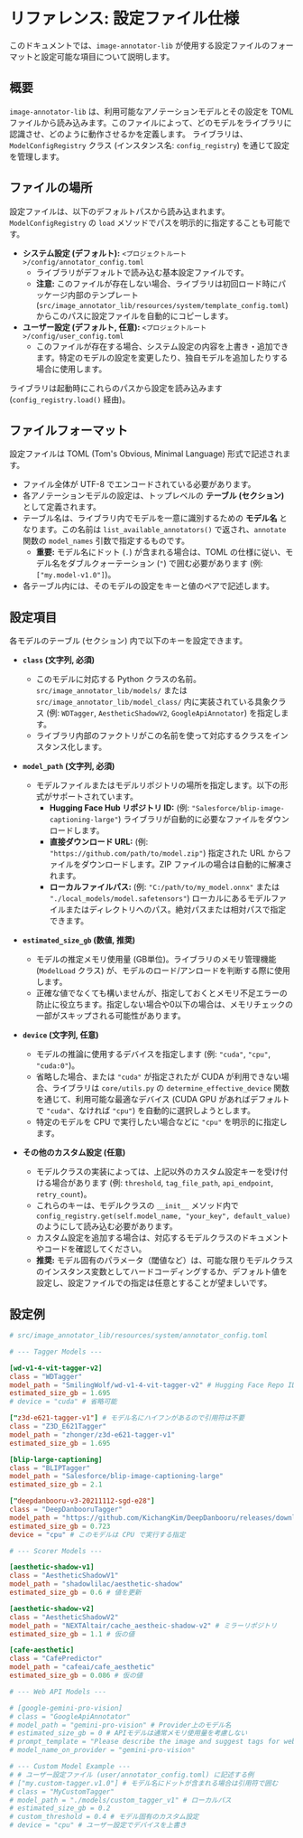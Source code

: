 # リファレンス: 設定ファイル仕様

このドキュメントでは、`image-annotator-lib` が使用する設定ファイルのフォーマットと設定可能な項目について説明します。

## 概要

`image-annotator-lib` は、利用可能なアノテーションモデルとその設定を TOML ファイルから読み込みます。このファイルによって、どのモデルをライブラリに認識させ、どのように動作させるかを定義します。
ライブラリは、`ModelConfigRegistry` クラス (インスタンス名: `config_registry`) を通じて設定を管理します。

## ファイルの場所

設定ファイルは、以下のデフォルトパスから読み込まれます。`ModelConfigRegistry` の `load` メソッドでパスを明示的に指定することも可能です。

*   **システム設定 (デフォルト):** `<プロジェクトルート>/config/annotator_config.toml`
    *   ライブラリがデフォルトで読み込む基本設定ファイルです。
    *   **注意:** このファイルが存在しない場合、ライブラリは初回ロード時にパッケージ内部のテンプレート (`src/image_annotator_lib/resources/system/template_config.toml`) からこのパスに設定ファイルを自動的にコピーします。
*   **ユーザー設定 (デフォルト, 任意):** `<プロジェクトルート>/config/user_config.toml`
    *   このファイルが存在する場合、システム設定の内容を上書き・追加できます。特定のモデルの設定を変更したり、独自モデルを追加したりする場合に使用します。

ライブラリは起動時にこれらのパスから設定を読み込みます (`config_registry.load()` 経由)。

## ファイルフォーマット

設定ファイルは TOML (Tom's Obvious, Minimal Language) 形式で記述されます。

*   ファイル全体が UTF-8 でエンコードされている必要があります。
*   各アノテーションモデルの設定は、トップレベルの **テーブル (セクション)** として定義されます。
*   テーブル名は、ライブラリ内でモデルを一意に識別するための **モデル名** となります。この名前は `list_available_annotators()` で返され、`annotate` 関数の `model_names` 引数で指定するものです。
    *   **重要:** モデル名にドット (`.`) が含まれる場合は、TOML の仕様に従い、モデル名をダブルクォーテーション (`"`) で囲む必要があります (例: `["my.model-v1.0"]`)。
*   各テーブル内には、そのモデルの設定をキーと値のペアで記述します。

## 設定項目

各モデルのテーブル (セクション) 内で以下のキーを設定できます。

*   **`class` (文字列, 必須)**
    *   このモデルに対応する Python クラスの名前。`src/image_annotator_lib/models/` または `src/image_annotator_lib/model_class/` 内に実装されている具象クラス (例: `WDTagger`, `AestheticShadowV2`, `GoogleApiAnnotator`) を指定します。
    *   ライブラリ内部のファクトリがこの名前を使って対応するクラスをインスタンス化します。

*   **`model_path` (文字列, 必須)**
    *   モデルファイルまたはモデルリポジトリの場所を指定します。以下の形式がサポートされています。
        *   **Hugging Face Hub リポジトリ ID:** (例: `"Salesforce/blip-image-captioning-large"`) ライブラリが自動的に必要なファイルをダウンロードします。
        *   **直接ダウンロード URL:** (例: `"https://github.com/path/to/model.zip"`) 指定された URL からファイルをダウンロードします。ZIP ファイルの場合は自動的に解凍されます。
        *   **ローカルファイルパス:** (例: `"C:/path/to/my_model.onnx"` または `"./local_models/model.safetensors"`) ローカルにあるモデルファイルまたはディレクトリへのパス。絶対パスまたは相対パスで指定できます。

*   **`estimated_size_gb` (数値, 推奨)**
    *   モデルの推定メモリ使用量 (GB単位)。ライブラリのメモリ管理機能 (`ModelLoad` クラス) が、モデルのロード/アンロードを判断する際に使用します。
    *   正確な値でなくても構いませんが、指定しておくとメモリ不足エラーの防止に役立ちます。指定しない場合や0以下の場合は、メモリチェックの一部がスキップされる可能性があります。

*   **`device` (文字列, 任意)**
    *   モデルの推論に使用するデバイスを指定します (例: `"cuda"`, `"cpu"`, `"cuda:0"`)。
    *   省略した場合、または `"cuda"` が指定されたが CUDA が利用できない場合、ライブラリは `core/utils.py` の `determine_effective_device` 関数を通じて、利用可能な最適なデバイス (CUDA GPU があればデフォルトで `"cuda"`、なければ `"cpu"`) を自動的に選択しようとします。
    *   特定のモデルを CPU で実行したい場合などに `"cpu"` を明示的に指定します。

*   **その他のカスタム設定 (任意)**
    *   モデルクラスの実装によっては、上記以外のカスタム設定キーを受け付ける場合があります (例: `threshold`, `tag_file_path`, `api_endpoint`, `retry_count`)。
    *   これらのキーは、モデルクラスの `__init__` メソッド内で `config_registry.get(self.model_name, "your_key", default_value)` のようにして読み込む必要があります。
    *   カスタム設定を追加する場合は、対応するモデルクラスのドキュメントやコードを確認してください。
    *   **推奨:** モデル固有のパラメータ（閾値など）は、可能な限りモデルクラスのインスタンス変数としてハードコーディングするか、デフォルト値を設定し、設定ファイルでの指定は任意とすることが望ましいです。

## 設定例

```toml
# src/image_annotator_lib/resources/system/annotator_config.toml

# --- Tagger Models ---

[wd-v1-4-vit-tagger-v2]
class = "WDTagger"
model_path = "SmilingWolf/wd-v1-4-vit-tagger-v2" # Hugging Face Repo ID
estimated_size_gb = 1.695
# device = "cuda" # 省略可能

["z3d-e621-tagger-v1"] # モデル名にハイフンがあるので引用符は不要
class = "Z3D_E621Tagger"
model_path = "zhonger/z3d-e621-tagger-v1"
estimated_size_gb = 1.695

[blip-large-captioning]
class = "BLIPTagger"
model_path = "Salesforce/blip-image-captioning-large"
estimated_size_gb = 2.1

["deepdanbooru-v3-20211112-sgd-e28"]
class = "DeepDanbooruTagger"
model_path = "https://github.com/KichangKim/DeepDanbooru/releases/download/v3-20211112-sgd-e28/deepdanbooru-v3-20211112-sgd-e28.zip" # URL
estimated_size_gb = 0.723
device = "cpu" # このモデルは CPU で実行する指定

# --- Scorer Models ---

[aesthetic-shadow-v1]
class = "AestheticShadowV1"
model_path = "shadowlilac/aesthetic-shadow"
estimated_size_gb = 0.6 # 値を更新

[aesthetic-shadow-v2]
class = "AestheticShadowV2"
model_path = "NEXTAltair/cache_aestheic-shadow-v2" # ミラーリポジトリ
estimated_size_gb = 1.1 # 仮の値

[cafe-aesthetic]
class = "CafePredictor"
model_path = "cafeai/cafe_aesthetic"
estimated_size_gb = 0.086 # 仮の値

# --- Web API Models ---

# [google-gemini-pro-vision]
# class = "GoogleApiAnnotator"
# model_path = "gemini-pro-vision" # Provider上のモデル名
# estimated_size_gb = 0 # APIモデルは通常メモリ使用量を考慮しない
# prompt_template = "Please describe the image and suggest tags for web image search. Format the output as JSON: {'Annotation': {'caption': '...', 'tags': ['tag1', 'tag2', ...]}}."
# model_name_on_provider = "gemini-pro-vision"

# --- Custom Model Example ---
# # ユーザー設定ファイル (user/annotator_config.toml) に記述する例
# ["my.custom-tagger.v1.0"] # モデル名にドットが含まれる場合は引用符で囲む
# class = "MyCustomTagger"
# model_path = "./models/custom_tagger_v1" # ローカルパス
# estimated_size_gb = 0.2
# custom_threshold = 0.4 # モデル固有のカスタム設定
# device = "cpu" # ユーザー設定でデバイスを上書き
```
